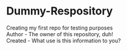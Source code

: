 # Dummy-Respository
Creating my first repo for testing purposes
<br>
Author  - The owner of this repository, duh!
<br>
Created - What use is this information to you?
